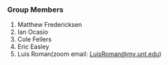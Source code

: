 ### Group Members
1. Matthew Fredericksen
2. Ian Ocasio
3. Cole Fellers
4. Eric Easley
5. Luis Roman(zoom email: LuisRoman@my.unt.edu)
